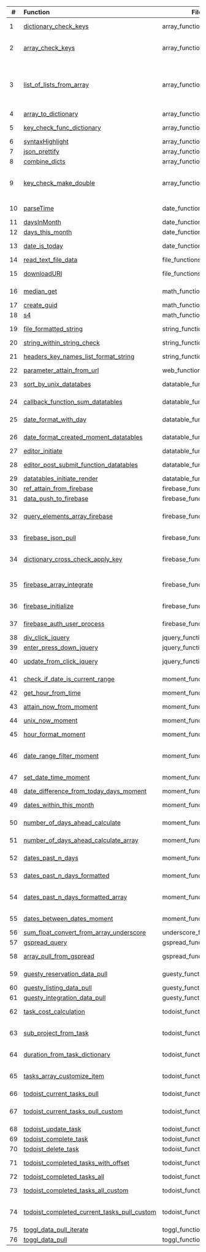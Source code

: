 | # | Function | File | Definition |
|---|:----|---|-------------|
| 1 | [dictionary_check_keys](http://cruzco.site44.com/streak.html) | array_functions.js | checks if item has a key and gives it null if not|
| 2 | [array_check_keys](http://cruzco.site44.com/streak.html) | array_functions.js | checks if item has a key and gives it null if not (for the whole array)|
| 3 | [list_of_lists_from_array](http://cruzco.site44.com/streak.html) | array_functions.js |  turn an array  e.g. list of dictionaries into a list of lists because certain functions such as datatables takes an input of a list of lists|
| 4 | [array_to_dictionary](http://cruzco.site44.com/streak.html) | array_functions.js | convert array to dictionary|
| 5 | [key_check_func_dictionary](http://cruzco.site44.com/streak.html) | array_functions.js | check if key has a value and if not, add it a value|
| 6 | [syntaxHighlight](http://cruzco.site44.com/streak.html) | array_functions.js | highlights syntax|
| 7 | [json_prettify](http://cruzco.site44.com/streak.html) | array_functions.js |  prettifies the json or the list|
| 8 | [combine_dicts](http://cruzco.site44.com/streak.html) | array_functions.js | combines dictionaries|
| 9 | [key_check_make_double](http://cruzco.site44.com/streak.html) | array_functions.js | check if the dictionary has two layers of key down and then pull and turn it to null to avoid error|
| 10 | [parseTime](http://cruzco.site44.com/streak.html) | date_functions.js | parses a time such as 1:00PM|
| 11 | [daysInMonth ](http://cruzco.site44.com/streak.html) | date_functions.js | gives days in the month|
| 12 | [days_this_month](http://cruzco.site44.com/streak.html) | date_functions.js | number of days this month|
| 13 | [date_is_today](http://cruzco.site44.com/streak.html) | date_functions.js | returns true if the date is todays date|
| 14 | [read_text_file_data](http://cruzco.site44.com/streak.html) | file_functions.js | read directly from a text file|
| 15 | [downloadURI](http://cruzco.site44.com/streak.html) | file_functions.js | convert a downloadable data url into a download|
| 16 | [median_get](http://cruzco.site44.com/streak.html) | math_functions.js | get the median from list of numbers|
| 17 | [create_guid](http://cruzco.site44.com/streak.html) | math_functions.js | create g unique identifier|
| 18 | [s4](http://cruzco.site44.com/streak.html) | math_functions.js | nction create_guid() {|
| 19 | [file_formatted_string](http://cruzco.site44.com/streak.html) | string_functions.js | convert stirng to fromatted string |
| 20 | [string_within_string_check](http://cruzco.site44.com/streak.html) | string_functions.js | |
| 21 | [headers_key_names_list_format_string](http://cruzco.site44.com/streak.html) | string_functions.js | convert stirng to fromatted string |
| 22 | [parameter_attain_from_url](http://cruzco.site44.com/streak.html) | web_functions.js | get url parameter |
| 23 | [sort_by_unix_datatabes](http://cruzco.site44.com/streak.html) | datatable_functions.js | this should go at top of datatables|
| 24 | [callback_function_sum_datatables](http://cruzco.site44.com/streak.html) | datatable_functions.js | based on filter from table , update a funciton|
| 25 | [date_format_with_day](http://cruzco.site44.com/streak.html) | datatable_functions.js | format the datatables date with the date|
| 26 | [date_format_created_moment_datatables](http://cruzco.site44.com/streak.html) | datatable_functions.js | format the date as its created|
| 27 | [editor_initiate](http://cruzco.site44.com/streak.html) | datatable_functions.js | |
| 28 | [editor_post_submit_function_datatables](http://cruzco.site44.com/streak.html) | datatable_functions.js | process the response from the psot submit|
| 29 | [datatables_initiate_render](http://cruzco.site44.com/streak.html) | datatable_functions.js | |
| 30 | [ref_attain_from_firebase](http://cruzco.site44.com/streak.html) | firebase_functions.js | pull ref from firebase|
| 31 | [data_push_to_firebase](http://cruzco.site44.com/streak.html) | firebase_functions.js | push data to firebase|
| 32 | [query_elements_array_firebase](http://cruzco.site44.com/streak.html) | firebase_functions.js | query the contacts ref and run the process_func on the results|
| 33 | [firebase_json_pull](http://cruzco.site44.com/streak.html) | firebase_functions.js | pulls straight json if the firebase is open|
| 34 | [dictionary_cross_check_apply_key](http://cruzco.site44.com/streak.html) | firebase_functions.js | purpose is to check one dictionary against another and update it |
| 35 | [firebase_array_integrate](http://cruzco.site44.com/streak.html) | firebase_functions.js | purpose is to sync firebase array with regular array across keys|
| 36 | [firebase_initialize](http://cruzco.site44.com/streak.html) | firebase_functions.js |  initialize the firebase instance|
| 37 | [firebase_auth_user_process](http://cruzco.site44.com/streak.html) | firebase_functions.js | authenticate the user that has been authed|
| 38 | [div_click_jquery](http://cruzco.site44.com/streak.html) | jquery_functions.js | click on a button|
| 39 | [enter_press_down_jquery](http://cruzco.site44.com/streak.html) | jquery_functions.js | press enter when clicked|
| 40 | [update_from_click_jquery](http://cruzco.site44.com/streak.html) | jquery_functions.js | function that uses jquery to run a function from a click|
| 41 | [check_if_date_is_current_range](http://cruzco.site44.com/streak.html) | moment_functions.js | check if the day is today, 'year, month, week, minute'|
| 42 | [get_hour_from_time](http://cruzco.site44.com/streak.html) | moment_functions.js | get hour from time|
| 43 | [attain_now_from_moment](http://cruzco.site44.com/streak.html) | moment_functions.js | get the current time from moment|
| 44 | [unix_now_moment](http://cruzco.site44.com/streak.html) | moment_functions.js | return unix now moment|
| 45 | [hour_format_moment](http://cruzco.site44.com/streak.html) | moment_functions.js | return hour-minute format using moment|
| 46 | [date_range_filter_moment](http://cruzco.site44.com/streak.html) | moment_functions.js | filter a certain date for current time range such as today, this month etc.|
| 47 | [set_date_time_moment](http://cruzco.site44.com/streak.html) | moment_functions.js | set the hour from a given day|
| 48 | [date_difference_from_today_days_moment](http://cruzco.site44.com/streak.html) | moment_functions.js | |
| 49 | [dates_within_this_month](http://cruzco.site44.com/streak.html) | moment_functions.js | dates that are within this month|
| 50 | [number_of_days_ahead_calculate](http://cruzco.site44.com/streak.html) | moment_functions.js | return a list of days in the future |
| 51 | [number_of_days_ahead_calculate_array](http://cruzco.site44.com/streak.html) | moment_functions.js | return a list of days in the future. This returns an array |
| 52 | [dates_past_n_days](http://cruzco.site44.com/streak.html) | moment_functions.js | return list of days in the past|
| 53 | [dates_past_n_days_formatted](http://cruzco.site44.com/streak.html) | moment_functions.js | return list of days in the past but strf formatted|
| 54 | [dates_past_n_days_formatted_array](http://cruzco.site44.com/streak.html) | moment_functions.js | return list of days in the past but strf formatted. This is as an array.|
| 55 | [dates_between_dates_moment](http://cruzco.site44.com/streak.html) | moment_functions.js | pulls the dates between two dates|
| 56 | [sum_float_convert_from_array_underscore](http://cruzco.site44.com/streak.html) | underscore_functions.js |  get sum from array with key|
| 57 | [gspread_query](http://cruzco.site44.com/streak.html) | gspread_functions.js | query google spreadsheets|
| 58 | [array_pull_from_gspread](http://cruzco.site44.com/streak.html) | gspread_functions.js | query from gspread directly using api key|
| 59 | [guesty_reservation_data_pull](http://cruzco.site44.com/streak.html) | guesty_functions.js |  The below function pulls the data from the guesty|
| 60 | [guesty_listing_data_pull](http://cruzco.site44.com/streak.html) | guesty_functions.js | |
| 61 | [guesty_integration_data_pull](http://cruzco.site44.com/streak.html) | guesty_functions.js | |
| 62 | [task_cost_calculation](http://cruzco.site44.com/streak.html) | todoist_functions.js | calculate the cost of the task at 15 dollar per rate|
| 63 | [sub_project_from_task](http://cruzco.site44.com/streak.html) | todoist_functions.js | return the sub project by parsing it out from the colon|
| 64 | [duration_from_task_dictionary](http://cruzco.site44.com/streak.html) | todoist_functions.js | return duration from the task name|
| 65 | [tasks_array_customize_item](http://cruzco.site44.com/streak.html) | todoist_functions.js | customize each dictionary of todoist task for additional attributes|
| 66 | [todoist_current_tasks_pull](http://cruzco.site44.com/streak.html) | todoist_functions.js | get current tasks |
| 67 | [todoist_current_tasks_pull_custom](http://cruzco.site44.com/streak.html) | todoist_functions.js | get current tasks customized with project name and label name|
| 68 | [todoist_update_task](http://cruzco.site44.com/streak.html) | todoist_functions.js | update tasks|
| 69 | [todoist_complete_task](http://cruzco.site44.com/streak.html) | todoist_functions.js | completes todoist task|
| 70 | [todoist_delete_task](http://cruzco.site44.com/streak.html) | todoist_functions.js | deletes todoist task|
| 71 | [todoist_completed_tasks_with_offset](http://cruzco.site44.com/streak.html) | todoist_functions.js | child function of todoist_completed_tasks_all|
| 72 | [todoist_completed_tasks_all](http://cruzco.site44.com/streak.html) | todoist_functions.js | pulls all of todoist tasks |
| 73 | [todoist_completed_tasks_all_custom](http://cruzco.site44.com/streak.html) | todoist_functions.js | pulls all the todoist tasks and customizes each item|
| 74 | [todoist_completed_current_tasks_pull_custom](http://cruzco.site44.com/streak.html) | todoist_functions.js | get dictionary of current_tasks and completed_tasks|
| 75 | [toggl_data_pull_iterate](http://cruzco.site44.com/streak.html) | toggl_functions.js | |
| 76 | [toggl_data_pull](http://cruzco.site44.com/streak.html) | toggl_functions.js | |